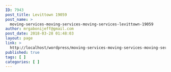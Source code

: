```yaml
---
ID: 7943
post_title: Levittown 19059
post_name: >
  moving-services-moving-services-moving-services-levittown-19059
author: mrgabonijeff@gmail.com
post_date: 2018-03-28 01:48:03
layout: page
link: >
  http://localhost/wordpress/moving-services-moving-services-moving-services-levittown-19059/
published: true
tags: [ ]
categories: [ ]
---
```

